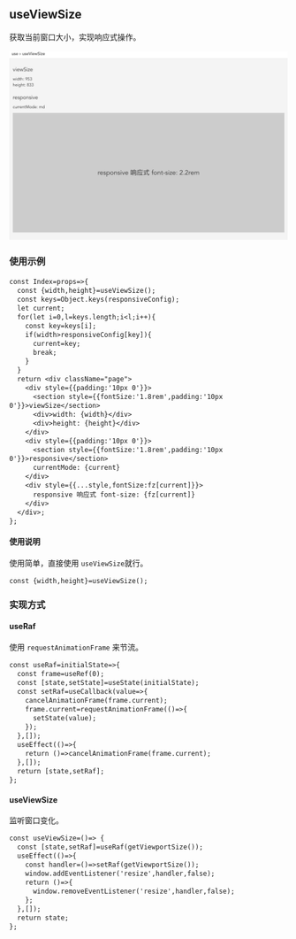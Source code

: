 ## useViewSize

获取当前窗口大小，实现响应式操作。

![useViewSize](./images/1.jpeg)

### 使用示例

	const Index=props=>{
	  const {width,height}=useViewSize();
	  const keys=Object.keys(responsiveConfig);
	  let current;
	  for(let i=0,l=keys.length;i<l;i++){
	    const key=keys[i];
	    if(width>responsiveConfig[key]){
	      current=key;
	      break;
	    }
	  }
	  return <div className="page">
	    <div style={{padding:'10px 0'}}>
	      <section style={{fontSize:'1.8rem',padding:'10px 0'}}>viewSize</section>
	      <div>width: {width}</div>
	      <div>height: {height}</div>
	    </div>
	    <div style={{padding:'10px 0'}}>
	      <section style={{fontSize:'1.8rem',padding:'10px 0'}}>responsive</section>
	      currentMode: {current}
	    </div>
	    <div style={{...style,fontSize:fz[current]}}>
	      responsive 响应式 font-size: {fz[current]}
	    </div>
	  </div>;
	};

#### 使用说明

使用简单，直接使用 `useViewSize`就行。

	const {width,height}=useViewSize();

### 实现方式

#### useRaf

使用 `requestAnimationFrame` 来节流。

	const useRaf=initialState=>{
	  const frame=useRef(0);
	  const [state,setState]=useState(initialState);
	  const setRaf=useCallback(value=>{
	    cancelAnimationFrame(frame.current);
	    frame.current=requestAnimationFrame(()=>{
	      setState(value);
	    });
	  },[]);
	  useEffect(()=>{
	    return ()=>cancelAnimationFrame(frame.current);
	  },[]);
	  return [state,setRaf];
	};

#### useViewSize

监听窗口变化。

	const useViewSize=()=> {
	  const [state,setRaf]=useRaf(getViewportSize());
	  useEffect(()=>{
	    const handler=()=>setRaf(getViewportSize());
	    window.addEventListener('resize',handler,false);
	    return ()=>{
	      window.removeEventListener('resize',handler,false);
	    };
	  },[]);
	  return state;
	};




